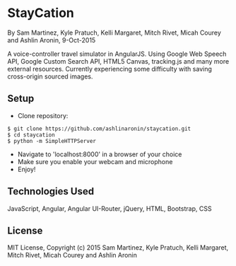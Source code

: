 StayCation
==========

By Sam Martinez, Kyle Pratuch, Kelli Margaret, Mitch Rivet, Micah Courey and Ashlin Aronin, 9-Oct-2015

A voice-controller travel simulator in AngularJS. Using Google Web Speech API, Google Custom Search API, HTML5 Canvas, tracking.js and many more external resources. Currently experiencing some difficulty with saving cross-origin sourced images.

Setup
----------
* Clone repository:
```console
$ git clone https://github.com/ashlinaronin/staycation.git
$ cd staycation
$ python -m SimpleHTTPServer
```
* Navigate to 'localhost:8000' in a browser of your choice
* Make sure you enable your webcam and microphone
* Enjoy!

Technologies Used
----------
JavaScript, Angular, Angular UI-Router, jQuery, HTML, Bootstrap, CSS

License
----------
MIT License, Copyright (c) 2015 Sam Martinez, Kyle Pratuch, Kelli Margaret, Mitch Rivet, Micah Courey and Ashlin Aronin
